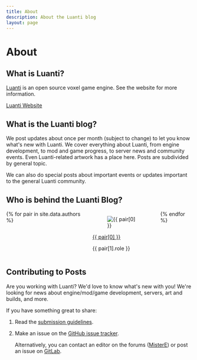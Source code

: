 ```yaml
---
title: About
description: About the Luanti blog
layout: page
---
```


# About

## What is Luanti?

[Luanti](https://www.minetest.net) is an open source voxel game engine. See
the website for more information.

<a href="https://www.minetest.net/" class="button is-primary">
	Luanti Website
</a>

## What is the Luanti blog?

We post updates about once per month (subject to change) to let you know what's
new with Luanti. We cover everything about Luanti, from engine development,
to mod and game progress, to server news and community events. Even
Luanti-related artwork has a place here. Posts are subdivided by general
topic.

We can also do special posts about important events or updates important to the
general Luanti community.

## Who is behind the Luanti Blog?

<div class="columns">
	{% for pair in site.data.authors %}
		<div class="column is-one-quarter">
			<div class="media">
				<div class="media-left">
					<figure class="image is-48x48 mx-0">
						<img src="{{ pair[1].avatar }}" alt="{{ pair[0] }}">
					</figure>
				</div>
				<div class="media-content">
					<p class="title is-5 m-0">
						<a href="{{ pair[1].url }}">
							{{ pair[0] }}
						</a>
					</p>
					<p class="subtitle is-6 m-0 mt-1">
						{{ pair[1].role }}
					</p>
				</div>
			</div>
		</div>
	{% endfor %}
</div>

## Contributing to Posts

Are you working with Luanti? We'd love to know what's new with you! We're
looking for news about engine/mod/game development, servers, art and builds,
and more.

If you have something great to share:

1. Read the [submission guidelines](https://github.com/minetest/blog/blob/master/.github/CONTRIBUTING.md).

2. Make an issue on the
   [GitHub issue tracker](https://github.com/minetest/blog/issues).

   Alternatively, you can contact an editor on the forums
   ([MisterE](https://forum.minetest.net/memberlist.php?mode=viewprofile&u=26284))
   or post an issue on [GitLab](https://gitlab.com/minetest/blog/-/issues).
